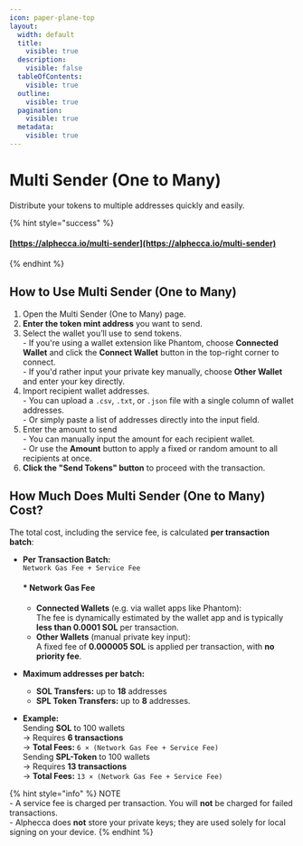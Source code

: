 ```yaml
---
icon: paper-plane-top
layout:
  width: default
  title:
    visible: true
  description:
    visible: false
  tableOfContents:
    visible: true
  outline:
    visible: true
  pagination:
    visible: true
  metadata:
    visible: true
---
```


# Multi Sender (One to Many)

Distribute your tokens to multiple addresses quickly and easily.

{% hint style="success" %}
#### [https://alphecca.io/multi-sender](https://alphecca.io/multi-sender)
{% endhint %}

## How to Use Multi Sender (One to Many)&#x20;

1. Open the Multi Sender (One to Many) page.
2. **Enter the token mint address** you want to send.
3. Select the wallet you’ll use to send tokens.\
   \- If you're using a wallet extension like Phantom, choose **Connected Wallet** and click the **Connect Wallet** button in the top-right corner to connect.\
   \- If you'd rather input your private key manually, choose **Other Wallet** and enter your key directly.
4. Import recipient wallet addresses.\
   \- You can upload a `.csv`, `.txt`, or `.json` file with a single column of wallet addresses.\
   \- Or simply paste a list of addresses directly into the input field.
5. Enter the amount to send\
   \- You can manually input the amount for each recipient wallet.\
   \- Or use the **Amount** button to apply a fixed or random amount to all recipients at once.
6. **Click the "Send Tokens" button** to proceed with the transaction.

## How Much Does Multi Sender (One to Many) Cost?

The total cost, including the service fee, is calculated **per transaction batch**:

*   **Per Transaction Batch:**\
    `Network Gas Fee + Service Fee`&#x20;

    #### &#x20;\* Network Gas Fee

    * **Connected Wallets** (e.g. via wallet apps like Phantom):\
      The fee is dynamically estimated by the wallet app and is typically **less than 0.0001 SOL** per transaction.
    * **Other Wallets** (manual private key input):\
      A fixed fee of **0.000005 SOL** is applied per transaction, with **no priority fee**.
* **Maximum addresses per batch:**
  * **SOL Transfers:** up to **18** addresses
  * **SPL Token Transfers:** up to **8** addresses.
* **Example:**\
  &#x20; Sending **SOL** to 100 wallets\
  &#x20;   → Requires **6 transactions**\
  &#x20;   → **Total Fees:** `6 × (Network Gas Fee + Service Fee)`\
  &#x20; Sending **SPL-Token** to 100 wallets\
  &#x20;   → Requires **13 transactions**\
  &#x20;   → **Total Fees:** `13 × (Network Gas Fee + Service Fee)`

{% hint style="info" %}
NOTE\
\-  A service fee is charged per transaction. You will **not** be charged for failed transactions.\
&#x20;\- Alphecca does **not** store your private keys; they are used solely for local signing on your device.
{% endhint %}
